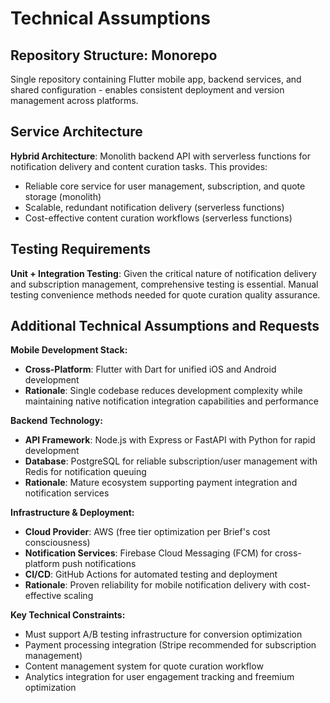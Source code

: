 # Technical Assumptions

## Repository Structure: Monorepo
Single repository containing Flutter mobile app, backend services, and shared configuration - enables consistent deployment and version management across platforms.

## Service Architecture
**Hybrid Architecture**: Monolith backend API with serverless functions for notification delivery and content curation tasks. This provides:
- Reliable core service for user management, subscription, and quote storage (monolith)
- Scalable, redundant notification delivery (serverless functions)
- Cost-effective content curation workflows (serverless functions)

## Testing Requirements
**Unit + Integration Testing**: Given the critical nature of notification delivery and subscription management, comprehensive testing is essential. Manual testing convenience methods needed for quote curation quality assurance.

## Additional Technical Assumptions and Requests

**Mobile Development Stack:**
- **Cross-Platform**: Flutter with Dart for unified iOS and Android development
- **Rationale**: Single codebase reduces development complexity while maintaining native notification integration capabilities and performance

**Backend Technology:**
- **API Framework**: Node.js with Express or FastAPI with Python for rapid development
- **Database**: PostgreSQL for reliable subscription/user management with Redis for notification queuing
- **Rationale**: Mature ecosystem supporting payment integration and notification services

**Infrastructure & Deployment:**
- **Cloud Provider**: AWS (free tier optimization per Brief's cost consciousness)
- **Notification Services**: Firebase Cloud Messaging (FCM) for cross-platform push notifications
- **CI/CD**: GitHub Actions for automated testing and deployment
- **Rationale**: Proven reliability for mobile notification delivery with cost-effective scaling

**Key Technical Constraints:**
- Must support A/B testing infrastructure for conversion optimization
- Payment processing integration (Stripe recommended for subscription management)
- Content management system for quote curation workflow
- Analytics integration for user engagement tracking and freemium optimization
